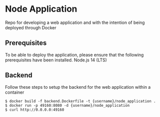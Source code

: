 # Node Application
Repo for developing a web application and with the intention of being deployed through Docker

## Prerequisites
To be able to deploy the application, please ensure that the following prerequisites have been installed.
 Node.js 14 (LTS)

## Backend
Follow these steps to setup the backend for the web application within a container

```
$ docker build -f backend.Dockerfile -t {username}/node_application .
$ docker run -p 49160:8080 -d {username}/node_application
$ curl http://0.0.0.0:49160
```